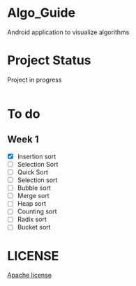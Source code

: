 # Algo_Guide
Android application to visualize algorithms

# Project Status 
Project in progress

<img src= ""/>

# To do

## Week 1

- [x] Insertion sort
- [ ] Selection Sort
- [ ] Quick Sort
- [ ] Selection sort
- [ ] Bubble sort
- [ ] Merge sort
- [ ] Heap sort
- [ ] Counting sort
- [ ] Radix sort
- [ ] Bucket sort

# LICENSE

[Apache license](LICENSE)



